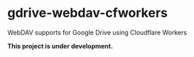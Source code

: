 # gdrive-webdav-cfworkers

WebDAV supports for Google Drive using Cloudflare Workers

__This project is under development.__